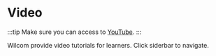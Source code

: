 # Video

:::tip
Make sure you can access to [YouTube](https://www.youtube.com/).
:::

Wilcom provide video tutorials for learners. Click siderbar to navigate.
